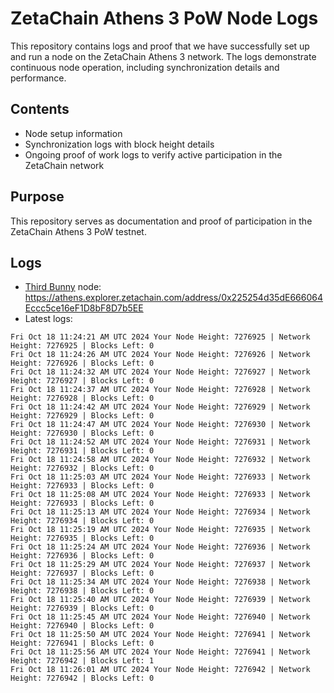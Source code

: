# ZetaChain Athens 3 PoW Node Logs
This repository contains logs and proof that we have successfully set up and run a node on the ZetaChain Athens 3 network. The logs demonstrate continuous node operation, including synchronization details and performance.

## Contents
- Node setup information
- Synchronization logs with block height details
- Ongoing proof of work logs to verify active participation in the ZetaChain network

## Purpose
This repository serves as documentation and proof of participation in the ZetaChain Athens 3 PoW testnet.

## Logs

- [Third Bunny](https://thirdbunny.xyz/) node: https://athens.explorer.zetachain.com/address/0x225254d35dE666064Eccc5ce16eF1D8bF8D7b5EE
- Latest logs:
```
Fri Oct 18 11:24:21 AM UTC 2024 Your Node Height: 7276925 | Network Height: 7276925 | Blocks Left: 0
Fri Oct 18 11:24:26 AM UTC 2024 Your Node Height: 7276926 | Network Height: 7276926 | Blocks Left: 0
Fri Oct 18 11:24:32 AM UTC 2024 Your Node Height: 7276927 | Network Height: 7276927 | Blocks Left: 0
Fri Oct 18 11:24:37 AM UTC 2024 Your Node Height: 7276928 | Network Height: 7276928 | Blocks Left: 0
Fri Oct 18 11:24:42 AM UTC 2024 Your Node Height: 7276929 | Network Height: 7276929 | Blocks Left: 0
Fri Oct 18 11:24:47 AM UTC 2024 Your Node Height: 7276930 | Network Height: 7276930 | Blocks Left: 0
Fri Oct 18 11:24:52 AM UTC 2024 Your Node Height: 7276931 | Network Height: 7276931 | Blocks Left: 0
Fri Oct 18 11:24:58 AM UTC 2024 Your Node Height: 7276932 | Network Height: 7276932 | Blocks Left: 0
Fri Oct 18 11:25:03 AM UTC 2024 Your Node Height: 7276933 | Network Height: 7276933 | Blocks Left: 0
Fri Oct 18 11:25:08 AM UTC 2024 Your Node Height: 7276933 | Network Height: 7276933 | Blocks Left: 0
Fri Oct 18 11:25:13 AM UTC 2024 Your Node Height: 7276934 | Network Height: 7276934 | Blocks Left: 0
Fri Oct 18 11:25:19 AM UTC 2024 Your Node Height: 7276935 | Network Height: 7276935 | Blocks Left: 0
Fri Oct 18 11:25:24 AM UTC 2024 Your Node Height: 7276936 | Network Height: 7276936 | Blocks Left: 0
Fri Oct 18 11:25:29 AM UTC 2024 Your Node Height: 7276937 | Network Height: 7276937 | Blocks Left: 0
Fri Oct 18 11:25:34 AM UTC 2024 Your Node Height: 7276938 | Network Height: 7276938 | Blocks Left: 0
Fri Oct 18 11:25:40 AM UTC 2024 Your Node Height: 7276939 | Network Height: 7276939 | Blocks Left: 0
Fri Oct 18 11:25:45 AM UTC 2024 Your Node Height: 7276940 | Network Height: 7276940 | Blocks Left: 0
Fri Oct 18 11:25:50 AM UTC 2024 Your Node Height: 7276941 | Network Height: 7276941 | Blocks Left: 0
Fri Oct 18 11:25:56 AM UTC 2024 Your Node Height: 7276941 | Network Height: 7276942 | Blocks Left: 1
Fri Oct 18 11:26:01 AM UTC 2024 Your Node Height: 7276942 | Network Height: 7276942 | Blocks Left: 0
```
